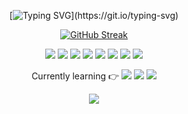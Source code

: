 <div align="center">


  [![Typing SVG](https://readme-typing-svg.herokuapp.com?font=Shrikhand&color=%23000000&size=30&center=true&vCenter=true&height=50&lines=Hi+there%2C+I'm+Eunyoung!)](https://git.io/typing-svg)

  [![GitHub Streak](https://github-readme-streak-stats.herokuapp.com?user=eunyooung&theme=nord&date_format=M%20j%5B%2C%20Y%5D&background=000000)](https://git.io/streak-stats)

  <img src="https://img.shields.io/badge/C++-00599C?style=flat&logo=cplusplus&logoColor=white"/> 
  <img src="https://img.shields.io/badge/C-00599C?style=flat&logo=c&logoColor=white"/>
  <img src="https://img.shields.io/badge/Python-3776AB?style=flat&logo=python&logoColor=white"/> 
  <img src="https://img.shields.io/badge/HTML5-E34F26?style=flat&logo=HTML5&logoColor=white"/> 
  <img src="https://img.shields.io/badge/CSS3-1572B6?style=flat&logo=CSS3&logoColor=white"/>
  <img src="https://img.shields.io/badge/JavaScript-F7DF1E?style=flat&logo=JavaScript&logoColor=white"/>
  <img src="https://img.shields.io/badge/Linux-FCC624?style=flat&logo=linux&logoColor=black"/>
  <img src="https://img.shields.io/badge/Slack-4A154B?style=flat&logo=slack&logoColor=white"/>  
  
  Currently learning :point_right:
  <img src="https://img.shields.io/badge/Java-007396?style=flate&logo=Java&logoColor=white"/> 
  <img src="https://img.shields.io/badge/Amazon AWS-232F3E?style=flate&logo=Amazon AWS&logoColor=white"/> 
  <img src="https://img.shields.io/badge/Eclipse IDE-2C2255?style=flate&logo=Eclipse IDE&logoColor=white"/>  
  
  <a href="mailto:choi327391@gmail.com"><img src="https://img.shields.io/badge/Gmail-EA4335?style=flate&logo=gmail&logoColor=white"/>

</div>
